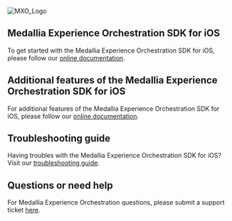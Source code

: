 ![MXO_Logo](https://user-images.githubusercontent.com/75626649/203578506-ade030aa-22d1-406d-9e66-16747259fb1c.png)

## Medallia Experience Orchestration SDK for iOS
To get started with the Medallia Experience Orchestration SDK for iOS, please follow our [online documentation](https://medallia-uat.portal.heretto.com/en/medallia-experience-orchestration/medallia-experience-orchestration-for-ios/getting-started-with-the-medallia-experience-orchestration-sdk-for-ios).

## Additional features of the Medallia Experience Orchestration SDK for iOS
For additional features of the Medallia Experience Orchestration SDK for iOS, please follow our [online documentation](https://medallia-uat.portal.heretto.com/en/medallia-experience-orchestration/medallia-experience-orchestration-for-ios/additional-features-of-medallia-experience-orchestration-sdk-for-ios).

## Troubleshooting guide
Having troubles with the Medallia Experience Orchestration SDK for iOS? Visit our [troubleshooting guide](https://medallia-uat.portal.heretto.com/en/medallia-experience-orchestration/medallia-experience-orchestration-for-ios/troubleshooting-guide).

## Questions or need help
For Medallia Experience Orchestration questions, please submit a support ticket [here](https://support.thunderhead.com).

